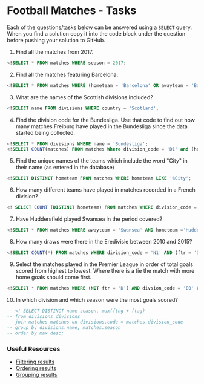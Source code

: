# Football Matches - Tasks

Each of the questions/tasks below can be answered using a `SELECT` query. When you find a solution copy it into the code block under the question before pushing your solution to GitHub.

1) Find all the matches from 2017.

```sql
<!SELECT * FROM matches WHERE season = 2017;


```

2) Find all the matches featuring Barcelona.

```sql
<!SELECT * FROM matches WHERE (hometeam = 'Barcelona' OR awayteam = 'Barcelona');


```

3) What are the names of the Scottish divisions included?

```sql
<!SELECT name FROM divisions WHERE country = 'Scotland';


```

4) Find the division code for the Bundesliga. Use that code to find out how many matches Freiburg have played in the Bundesliga since the data started being collected.

```sql
<!SELECT * FROM divisions WHERE name = 'Bundesliga'; 
<!SELECT COUNT(matches) FROM matches Where division_code = 'D1' and (hometeam = 'Freiburg' OR awayteam = 'Freiburg');

```

5) Find the unique names of the teams which include the word "City" in their name (as entered in the database)

```sql
<!SELECT DISTINCT hometeam FROM matches WHERE hometeam LIKE '%City';

```

6) How many different teams have played in matches recorded in a French division?

```sql
<! SELECT COUNT (DISTINCT hometeam) FROM matches WHERE division_code = 'F1' or divison_code ='F2';

```

7) Have Huddersfield played Swansea in the period covered?

```sql
<!SELECT * FROM matches WHERE awayteam = 'Swansea' AND hometeam ='Huddersfielld';


```

8) How many draws were there in the Eredivisie between 2010 and 2015?

```sql
<!SELECT COUNT(*) FROM matches WHERE division_code = 'N1' AND (ftr = 'D' AND season BETWEEN 2010 AND 2015);


```

9) Select the matches played in the Premier League in order of total goals scored from highest to lowest. Where there is a tie the match with more home goals should come first.

```sql
<!SELECT * FROM matches WHERE (NOT ftr = 'D') AND divsion_code = 'E0' ORDER BY (fthg = ftag) DESC, fthg DESC;


```

10) In which division and which season were the most goals scored?

```sql
-- <! SELECT DISTINCT name season, max(fthg + ftag)
-- from divisions divisions
-- join matches matches on divisions.code = matches.division_code
-- group by divisions.name, matches.season
-- order by max desc;


```

### Useful Resources

- [Filtering results](https://www.w3schools.com/sql/sql_where.asp)
- [Ordering results](https://www.w3schools.com/sql/sql_orderby.asp)
- [Grouping results](https://www.w3schools.com/sql/sql_groupby.asp)